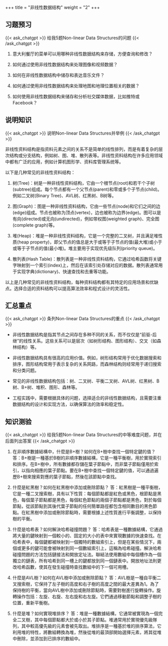 +++
title = "非线性数据结构"
weight = "2"
+++
## 习题预习
{{< ask_chatgpt >}}
给我5题Non-linear Data Structures的问题
{{< /ask_chatgpt >}}



1. 意大利餐厅的菜单可以用哪种非线性数据结构来存储，方便查询和修改？

2. 如何通过使用非线性数据结构来处理图像和视频数据？

3. 如何在非线性数据结构中储存和表达音乐文件？

4. 如何通过使用非线性数据结构来处理地图和地理位置相关的数据？

5. 如何使用非线性数据结构来储存和分析社交媒体数据，比如推特或Facebook？   

## 说明知识
{{< ask_chatgpt >}}
说明Non-linear Data Structures并举例
{{< /ask_chatgpt >}}



非线性资料结构是指资料元素之间的关系不是简单的线性排列，而是有着复杂的层次结构或分支结构，例如树、图、堆、散列表等。非线性资料结构在许多应用领域中都有广泛的应用，例如计算机图形学、资料库管理系统等。

以下是几种常见的非线性资料结构：

1. 树(Tree)：树是一种非线性资料结构，它由一个根节点(root)和若干个子树(subtree)组成。每个节点都有一个父节点(parent)和零或多个子节点(child)。例如二叉树(Binary Tree)、AVL树、红黑树、B树等。

2. 图(Graph)：图是一种非线性资料结构，它由一些节点(node)和它们之间的边(edge)组成。节点也被称为顶点(vertex)，边也被称为边界(edge)。图可以是有向(directed)或无向(undirected)，例如带权图(weighted graph)、完全图(complete graph)等。

3. 堆(Heap)：堆是一种非线性资料结构，它是一个完整的二叉树，并且满足堆性质(heap property)，即父节点的值总是大于或等于子节点的值(最大堆)或小于或等于子节点的值(最小堆)。堆主要用于实现优先级队列(priority queue)。

4. 散列表(Hash Table)：散列表是一种非线性资料结构，它通过哈希函数将关键字映射到一个索引(index)上，然后在该索引处存储对应的数据。散列表通常用于实现字典(dictionary)、快速查找和去重等功能。

以上是几种常见的非线性资料结构，每种资料结构都有其特定的应用场景和优缺点。选择合适的资料结构可以提高算法效率和程式设计的灵活性。   

## 汇总重点
{{< ask_chatgpt >}}
条列Non-linear Data Structures的重点
{{< /ask_chatgpt >}}



- 非线性数据结构是指其节点之间存在多种不同的关系，而不仅仅是“前驱-后继”的线性关系。这些关系可以是层次（如树形结构、图形结构）、交叉（如森林结构）等。

- 非线性数据结构具有很高的应用价值。例如，树形结构常用于优化数据搜索和排序，图形结构常用于表示复杂的关系网路，而森林结构则经常用于递归搜索和分类问题。

- 常见的非线性数据结构包括：树、二叉树、平衡二叉树、AVL树、红黑树、B树、B+树、堆积、图形、森林等。

- 工程实践中，需要根据具体的问题，选择适合的非线性数据结构，且需要注重数据结构的设计和实现方法，以确保算法的效率和稳定性。   

## 知识测验
{{< ask_chatgpt >}}
给我5题Non-linear Data Structures的中等难度问题，并在后面列出答案
{{< /ask_chatgpt >}}



1. 在非順序數據結構中，什麼是B+樹？如何在B+樹中查找一個特定鍵的值？
答：B+樹是一種基於B樹的非順序數據結構，它是一種平衡樹，用於實現索引和排序。在B+樹中，所有數據都存儲在葉子節點中，而非葉子節點僅用於索引，以指向相應的葉子節點。要在B+樹中查找一個特定鍵的值，可以通過遍歷B+樹來搜索對應的葉子節點，然後在該節點中查找。

2. 什麼是紅黑樹？如何在紅黑樹中添加或刪除節點？
答：紅黑樹是一種平衡樹，它是一種二叉搜索樹，具有以下性質：每個節點都是紅色或黑色，根節點是黑色，每個葉子節點都是黑色，每個紅色節點的兩個子節點都是黑色，對於每個節點，從該節點到其後代葉子節點的任何簡單路徑都包含相同數目的黑色節點。在紅黑樹中添加或刪除節點時，需要根據上述性質進行平衡調整，以保持樹的平衡。

3. 什麼是哈希表？如何解決哈希碰撞問題？
答：哈希表是一種數據結構，它通過將大量的鍵映射到一個較小的、固定的大小的表中來實現數據的快速查找。在哈希表中，每個鍵都被映射到一個獨特的數組索引上，但是在某些情況下，兩個或更多的鍵可能會被映射到同一個數組索引上，這稱為哈希碰撞。解決哈希碰撞問題的方法包括鏈接法和開放定址法。聯結法使用數組中每個槽作為一個獨立的鏈表，所有哈希到同一槽上的鍵都放到同一個鏈表中。開放地址法則更改哈希函數，使其在發生碰撞時查找數組中的下一個可用槽。

4. 什麼是AVL樹？如何在AVL樹中添加或刪除節點？
答：AVL樹是一種自平衡二叉搜索樹，它保持了左子樹的高度和右子樹的高度之間的最大差異為1。為了保持樹的平衡，當向AVL樹中添加或刪除節點時，需要對樹進行旋轉操作。旋轉操作包括：左旋、右旋、左右旋和右左旋。它們通過移動節點和調整子樹的位置，重新平衡樹。

5. 什麼是堆？如何實現堆排序？
答：堆是一種數據結構，它通常被實現為一個完全二叉樹，其中每個節點都大於或小於其子節點。堆通常用於實現優先級隊列，其中較高優先級的元素會被先取出。堆排序是一種基於堆的排序算法，它利用堆的特性，將數組轉換為堆，然後從堆的最頂部開始選擇元素，將其從堆中刪除，並添加到已排序的數組中。   

